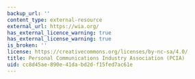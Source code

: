 ```yaml
---
backup_url: ''
content_type: external-resource
external_url: https://wia.org/
has_external_licence_warning: true
has_external_license_warning: true
is_broken: ''
license: https://creativecommons.org/licenses/by-nc-sa/4.0/
title: Personal Communications Industry Association (PCIA)
uid: cc8d45ae-890e-41da-bd2d-f15fed7ac61e
---
```


